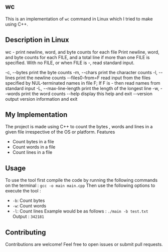 ## wc
This is an implementation of `wc` command in Linux which I tried to make using C++. 
## Description in Linux 
wc - print newline, word, and byte counts for each file
Print newline, word, and byte counts for each FILE, and a total line if more than one FILE is specified. With no FILE, or when FILE is -, read standard input.

-c, --bytes
print the byte counts
-m, --chars
print the character counts
-l, --lines
print the newline counts
--files0-from=F
read input from the files specified by NUL-terminated names in file F; If F is - then read names from standard input
-L, --max-line-length
print the length of the longest line
-w, --words
print the word counts
--help
display this help and exit
--version
output version information and exit

## My Implementation
The project is made using C++ to count the bytes , words and lines in a given file irrespective of the OS or platform.
Features

- Count bytes in a file
- Count words in a file
- Count lines in a file

## Usage
To use the tool first compile the code by running the following commands on the terminal :
`gcc -o main main.cpp`
Then use the following options to execute the tool :
- `-b`: Count bytes
- `-w`: Count words
- `-l`: Count lines
Example would be as follows :
`./main -b test.txt`
Output :
`342181`

## Contributing

Contributions are welcome! Feel free to open issues or submit pull requests.










